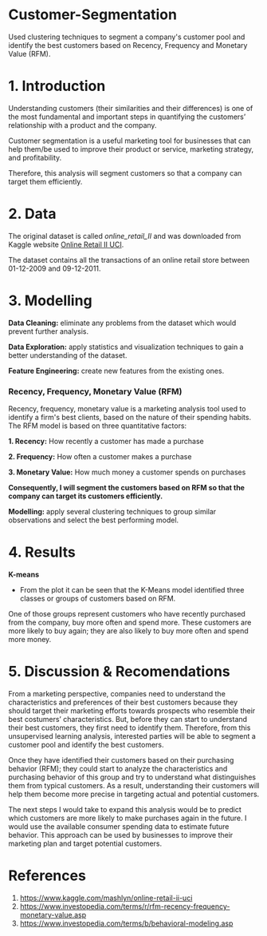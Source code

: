 # **Customer-Segmentation**

Used clustering techniques to segment a company's customer pool and identify the best customers based on Recency, Frequency and Monetary Value (RFM). 


# **1. Introduction**

Understanding customers (their similarities and their differences) is one of the most fundamental and important steps in quantifying the customers’ relationship with a product and the company.

Customer segmentation is a useful marketing tool for businesses that can help them/be used to improve their product or service, marketing strategy, and profitability.

Therefore, this analysis will segment customers so that a company can target them efficiently.


# **2. Data**

The original dataset is called *online_retail_II* and was downloaded from Kaggle website [Online Retail II UCI](https://www.kaggle.com/mashlyn/online-retail-ii-uci). 

The dataset contains all the transactions of an online retail store between 01-12-2009 and 09-12-2011.


# **3. Modelling**

**Data Cleaning:** eliminate any problems from the dataset which would prevent further analysis.

**Data Exploration:** apply statistics and visualization techniques to gain a better understanding of the dataset.

**Feature Engineering:** create new features from the existing ones.

### **Recency, Frequency, Monetary Value (RFM)**

Recency, frequency, monetary value is a marketing analysis tool used to identify a firm's best clients, based on the nature of their spending habits. The RFM model is based on three quantitative factors:

**1. Recency:** How recently a customer has made a purchase

**2. Frequency:** How often a customer makes a purchase

**3. Monetary Value:** How much money a customer spends on purchases

**Consequently, I will segment the customers based on RFM so that the company can target its customers efficiently.**

**Modelling:** apply several clustering techniques to group similar observations and select the best performing model.


# **4. Results**

**K-means**

* From the plot it can be seen that the K-Means model identified three classes or groups of customers based on RFM.

One of those groups represent customers who have recently purchased from the company, buy more often and spend more. These customers are more likely to buy again; they are also likely to buy more often and spend more money.

# **5. Discussion & Recomendations**

From a marketing perspective, companies need to understand the characteristics and preferences of their best customers because they should target their marketing efforts towards prospects who resemble their best costumers’ characteristics. But, before they can start to understand their best customers, they first need to identify them. Therefore, from this unsupervised learning analysis, interested parties will be able to segment a customer pool and identify the best customers.

Once they have identified their customers based on their purchasing behavior (RFM); they could start to analyze the characteristics and purchasing behavior of this group and try to understand what distinguishes them from typical customers. As a result, understanding their customers will help them become more precise in targeting actual and potential customers.

The next steps I would take to expand this analysis would be to predict which customers are more likely to make purchases again in the future. I would use the available consumer spending data to estimate future behavior. This approach can be used by businesses to improve their marketing plan and target potential customers. 


# **References**

1. https://www.kaggle.com/mashlyn/online-retail-ii-uci
2. https://www.investopedia.com/terms/r/rfm-recency-frequency-monetary-value.asp
3. https://www.investopedia.com/terms/b/behavioral-modeling.asp



